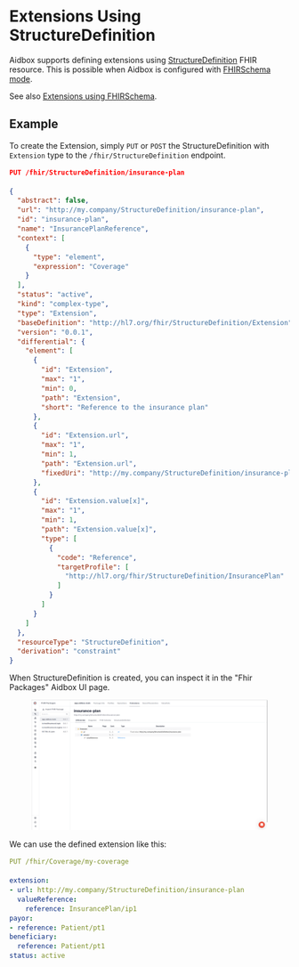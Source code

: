 # Extensions Using StructureDefinition

Aidbox supports defining extensions using [StructureDefinition](https://build.fhir.org/structuredefinition.html) FHIR resource. This is possible when Aidbox is configured with [FHIRSchema mode](../../../modules/profiling-and-validation/fhir-schema-validator/).

See also [Extensions using FHIRSchema](extensions-using-fhirschema.md).

## Example

To create the Extension, simply `PUT` or `POST` the StructureDefinition with `Extension` type to the `/fhir/StructureDefinition` endpoint.

```json
PUT /fhir/StructureDefinition/insurance-plan

{
  "abstract": false,
  "url": "http://my.company/StructureDefinition/insurance-plan",
  "id": "insurance-plan",
  "name": "InsurancePlanReference",
  "context": [
    {
      "type": "element",
      "expression": "Coverage"
    }
  ],
  "status": "active",
  "kind": "complex-type",
  "type": "Extension",
  "baseDefinition": "http://hl7.org/fhir/StructureDefinition/Extension",
  "version": "0.0.1",
  "differential": {
    "element": [
      {
        "id": "Extension",
        "max": "1",
        "min": 0,
        "path": "Extension",
        "short": "Reference to the insurance plan"
      },
      {
        "id": "Extension.url",
        "max": "1",
        "min": 1,
        "path": "Extension.url",
        "fixedUri": "http://my.company/StructureDefinition/insurance-plan"
      },
      {
        "id": "Extension.value[x]",
        "max": "1",
        "min": 1,
        "path": "Extension.value[x]",
        "type": [
          {
            "code": "Reference",
            "targetProfile": [
              "http://hl7.org/fhir/StructureDefinition/InsurancePlan"
            ]
          }
        ]
      }
    ]
  },
  "resourceType": "StructureDefinition",
  "derivation": "constraint"
}
```

When StructureDefinition is created, you can inspect it in the "Fhir Packages" Aidbox UI page.

<figure><img src="../../../../.gitbook/assets/96a530a4-d148-4697-9dca-158a64ab9799.png" alt=""><figcaption></figcaption></figure>

We can use the defined extension like this:

```yaml
PUT /fhir/Coverage/my-coverage

extension:
- url: http://my.company/StructureDefinition/insurance-plan
  valueReference: 
    reference: InsurancePlan/ip1
payor: 
- reference: Patient/pt1
beneficiary:
  reference: Patient/pt1
status: active
```
